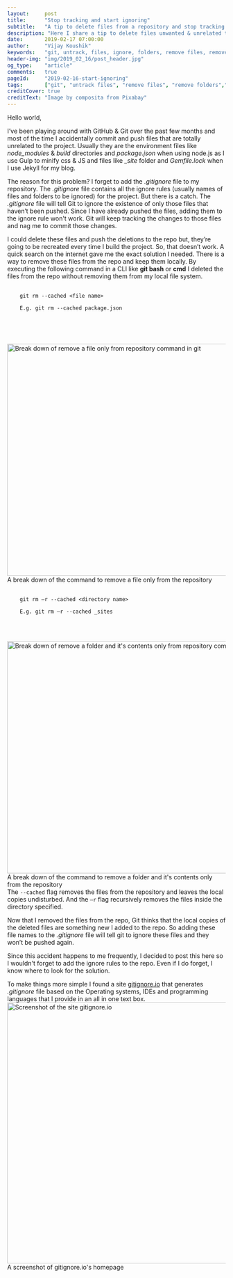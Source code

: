```yaml
---
layout:     post
title:      "Stop tracking and start ignoring"
subtitle:   "A tip to delete files from a repository and stop tracking them while keeping them locally"
description: "Here I share a tip to delete files unwanted & unrelated to the project from a git repository"
date:       2019-02-17 07:00:00
author:     "Vijay Koushik"
keywords:   "git, untrack, files, ignore, folders, remove files, remove folders,  remove cached"
header-img: "img/2019_02_16/post_header.jpg"
og_type: 	"article"
comments:   true
pageId:     "2019-02-16-start-ignoring"
tags:       ["git", "untrack files", "remove files", "remove folders","remove cached"]
creditCover: true
creditText: "Image by composita from Pixabay"
---
```


<p>Hello world,</p>
<p>I’ve been playing around with GitHub & Git over the past few months and most of the time I accidentally commit and push files that are totally unrelated to the project. Usually they are the environment files like <em>node_modules</em> & <em>build</em> directories and <em>package.json</em> when using node.js as I use Gulp to minify css & JS and files like  <em>_site</em> folder and <em>Gemfile.lock</em> when I use Jekyll for my blog. </p>
<p>The reason for this problem? I forget to add the <em>.gitignore</em> file to my repository. The <em>.gitignore</em> file contains all the ignore rules (usually names of files and folders to be ignored) for the project. But there is a catch. The <em>.gitignore</em> file will tell Git to ignore the existence of only those files that haven’t been pushed. Since I have already pushed the files, adding them to the ignore rule won't work. Git will keep tracking the changes to those files and nag me to commit those changes. </p>
<p>I could delete these files and push the deletions to the repo but, they’re going to be recreated every time I build the project. So, that doesn’t work. A quick search on the internet gave me the exact solution I needed. There is a way to remove these files from the repo and keep them locally. By executing the following command in a CLI like <strong>git bash</strong> or <strong>cmd</strong> I deleted the files from the repo without removing them from my local file system.<br/> 
 <pre>
    <code>
    git rm --cached &lt;file name&gt;<br/>
    E.g. git rm --cached package.json<br/>
    </code>
 </pre><br/>
 <img src="{{ site.baseurl }}/img/2019_02_16/rm_cached_file.jpg" alt="Break down of remove a file only from repository command in git" width="800" height="534">
 <span class="caption text-muted">A break down of the command to remove a file only from the repository</span><br/>
 <pre>
    <code>
    git rm –r --cached &lt;directory name&gt;<br/>
    E.g. git rm –r --cached _sites
    </code>
 </pre><br/>
 <img src="{{ site.baseurl }}/img/2019_02_16/rm_cached_folder.jpg" alt="Break down of remove a folder and it's contents only from repository command in git" width="800" height="534">
 <span class="caption text-muted">A break down of the command to remove a folder and it's contents only from the repository</span><br/>
The <code>--cached</code> flag removes the files from the repository and leaves the local copies undisturbed. And the <code>–r</code> flag recursively removes the files inside the directory specified.</p>
<p>Now that I removed the files from the repo, Git thinks that the local copies of the deleted files are something new I added to the repo. So adding these file names to the <em>.gitignore</em> file will tell git to ignore these files and they won’t be pushed again. </p>
<p>Since this accident happens to me frequently, I decided to post this here so I wouldn't forget to add the ignore rules to the repo. Even if I do forget, I know where to look for the solution.</p>
<p>To make things more simple I found a site <a href="https://gitignore.io">gitignore.io</a> that generates <em>.gitignore</em> file based on the Operating systems, IDEs and programming languages that I provide in an all in one text box.
    <img src="{{ site.baseurl }}/img/2019_02_16/gitignoredoti_shot.jpg" alt="Screenshot of the site gitignore.io" width="800" height="600">
<span class="caption text-muted">A screenshot of gitignore.io's homepage</span>
</p>